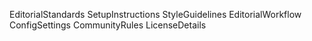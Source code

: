 EditorialStandards
SetupInstructions
StyleGuidelines
EditorialWorkflow
ConfigSettings
CommunityRules
LicenseDetails
